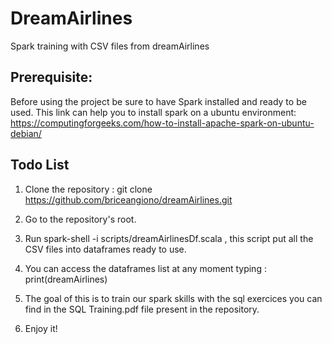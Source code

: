 # DreamAirlines
Spark training with CSV files from dreamAirlines

## Prerequisite:  
Before using the project be sure to have Spark installed and ready to be used. This link can help you to install spark on a ubuntu environment: https://computingforgeeks.com/how-to-install-apache-spark-on-ubuntu-debian/

## Todo List

1. Clone the repository : git clone https://github.com/briceangiono/dreamAirlines.git

2. Go to the repository's root.

3. Run spark-shell -i scripts/dreamAirlinesDf.scala , this script put all the CSV files into dataframes ready to use.

4. You can access the dataframes list at any moment typing : print(dreamAirlines)

5. The goal of this is to train our spark skills with the sql exercices you can find in the SQL Training.pdf file present in the repository.

6. Enjoy it!

